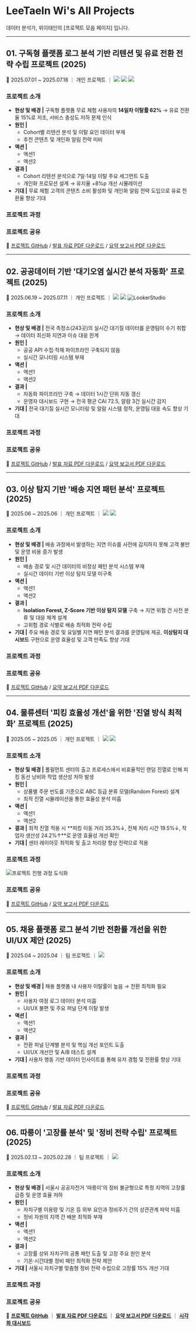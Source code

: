 # LeeTaeIn Wi's All Projects
데이터 분석가, 위이태인의 [프로젝트 모음 페이지] 입니다.

---

## 01. 구독형 플랫폼 로그 분석 기반 리텐션 및 유료 전환 전략 수립 프로젝트 (2025)  
📅 2025.07.01 ~ 2025.07.18 ｜ 개인 프로젝트 ｜ <img src="https://img.shields.io/badge/BigQuery-4285F4?style=flat-square&logo=GoogleCloud&logoColor=white"/> <img src="https://img.shields.io/badge/Python-3776AB?style=flat-square&logo=python&logoColor=white"/> <img src="https://img.shields.io/badge/Tableau-E97627?style=flat-square&logo=Tableau&logoColor=white"/>

### 프로젝트 소개 
- **현상 및 배경 |** 구독형 플랫폼 무료 체험 사용자의 **14일차 이탈률 62%** → 유료 전환율 15%로 저조, 서비스 충성도 저하 문제 인식
- **원인 |**
  - Cohort별 리텐션 분석 및 이탈 요인 데이터 부재
  - 추천 콘텐츠 및 개인화 알림 전략 미비
- **액션 |**
  - 액션1
  - 액션2
- **결과 |**
  - Cohort 리텐션 분석으로 7일·14일 이탈 주요 세그먼트 도출
  - 개인화 프로모션 설계 → 유지율 +8%p 개선 시뮬레이션
- **기대 |** 무료 체험 고객의 콘텐츠 소비 활성화 및 개인화 알림 전략 도입으로 유료 전환율 향상 기대 <br/>

### 프로젝트 과정
<!--![프로젝트 진행 과정 도식화](https://github.com/TildaWi/Portfolio-wileetaein/blob/main/images/subscription_retention_project.png)-->

### 프로젝트 공유
🔗 [프로젝트 GitHub](https://github.com/TildaWi/subscription-retention-analysis) / [발표 자료 PDF 다운로드](https://github.com/TildaWi/Portfolio-wileetaein/blob/main/) / [요약 보고서 PDF 다운로드](https://github.com/TildaWi/Portfolio-wileetaein/blob/main/)

---

## 02. 공공데이터 기반 '대기오염 실시간 분석 자동화' 프로젝트 (2025)  
📅 2025.06.19 ~ 2025.07.11 ｜ 개인 프로젝트 ｜  <img src="https://img.shields.io/badge/Airflow-017CEE?style=flat-square&logo=ApacheAirflow&logoColor=white"/> <img src="https://img.shields.io/badge/BigQuery-4285F4?style=flat-square&logo=GoogleCloud&logoColor=white"/> ![LookerStudio](https://img.shields.io/badge/LookerStudio-4285F4?style=flat-square&logo=Looker&logoColor=white)

### 프로젝트 소개 
- **현상 및 배경 |** 전국 측정소(243곳)의 실시간 대기질 데이터를 운영팀이 수기 취합 → 데이터 최신화 지연과 이슈 대응 한계
- **원인 |**
  - 공공 API 수집·적재 파이프라인 구축되지 않음
  - 실시간 모니터링 시스템 부재
- **액션 |**
  - 액션1
  - 액션2
- **결과 |**
  - 자동화 파이프라인 구축 → 데이터 1시간 단위 자동 갱신
  - 운영자 대시보드 구현 → 전국 평균 CAI 72.5, 알람 3건 실시간 감지
- **기대 |** 전국 대기질 실시간 모니터링 및 알람 시스템 정착, 운영팀 대응 속도 향상 기대 <br/>

### 프로젝트 과정
<!--![프로젝트 진행 과정 도식화](https://github.com/TildaWi/Portfolio-wileetaein/blob/main/images/fulfillment_layout_project.png)-->

### 프로젝트 공유
🔗 [프로젝트 GitHub](https://github.com/TildaWi/air-quality-data-pipeline-project) / [발표 자료 PDF 다운로드](https://github.com/TildaWi/Portfolio-wileetaein/blob/main/) / [요약 보고서 PDF 다운로드](https://github.com/TildaWi/Portfolio-wileetaein/blob/main/)

---

## 03. 이상 탐지 기반 '배송 지연 패턴 분석' 프로젝트 (2025)  
📅 2025.06 ~ 2025.06 ｜ 개인 프로젝트 ｜ <img src="https://img.shields.io/badge/Python-3776AB?style=flat&logo=python&logoColor=white"/> <img src="https://img.shields.io/badge/Scikit--learn-F7931E?style=flat&logo=scikitlearn&logoColor=white"/>

### 프로젝트 소개 
- **현상 및 배경 |** 배송 과정에서 발생하는 지연 이슈를 사전에 감지하지 못해 고객 불만 및 운영 비용 증가 발생
- **원인 |**
  - 배송 경로 및 시간 데이터의 비정상 패턴 분석 시스템 부재
  - 실시간 데이터 기반 이상 탐지 모델 미구축
- **액션 |**
  - 액션1
  - 액션2
- **결과 |**
  - **Isolation Forest, Z-Score 기반 이상 탐지 모델** 구축 → 지연 위험 건 사전 분류 및 대응 체계 설계
  - 고위험 경로 식별로 배송 최적화 전략 수립
- **기대 |** 주요 배송 경로 및 요일별 지연 패턴 분석 결과를 운영팀에 제공, **이상탐지 대시보드** 구현으로 운영 효율성 및 고객 만족도 향상 기대 <br/>

### 프로젝트 과정
<!--![프로젝트 진행 과정 도식화](https://github.com/TildaWi/Portfolio-wileetaein/blob/main/images/delivery_delay_project.png)-->

### 프로젝트 공유
🔗 [프로젝트 GitHub](https://github.com/TildaWi/delivery-delay-project) / [요약 보고서 PDF 다운로드](https://github.com/TildaWi/Portfolio-wileetaein/blob/main/배송지연탐지_프로젝트_요약_보고서.pdf)

---

## 04. 물류센터 '피킹 효율성 개선'을 위한 '진열 방식 최적화' 프로젝트 (2025)  
📅 2025.05 ~ 2025.05 ｜ 개인 프로젝트 ｜ <img src="https://img.shields.io/badge/Python-3776AB?style=flat&logo=python&logoColor=white"/> <img src="https://img.shields.io/badge/Scikit--learn-F7931E?style=flat&logo=scikitlearn&logoColor=white"/>

### 프로젝트 소개 
- **현상 및 배경 |** 풀필먼트 센터의 출고 프로세스에서 비효율적인 랜덤 진열로 인해 피킹 동선 낭비와 작업 생산성 저하 발생
- **원인 |**
  - 상품별 주문 빈도를 기준으로 ABC 등급 분류 모델(Random Forest) 설계
  - 최적 진열 시뮬레이션을 통한 효율성 분석 미흡
- **액션 |**
  - 액션1
  - 액션2
- **결과 |** 최적 진열 적용 시 **피킹 이동 거리 35.3%↓, 전체 처리 시간 19.5%↓, 작업자 생산성 24.2%↑**로 운영 효율성 개선 확인
- **기대 |** 센터 레이아웃 최적화 및 출고 처리량 향상 전략으로 적용 <br/>

### 프로젝트 과정
![프로젝트 진행 과정 도식화](https://github.com/TildaWi/Portfolio-wileetaein/blob/main/images/fulfillment_layout_project.png)

### 프로젝트 공유
🔗 [프로젝트 GitHub](https://github.com/TildaWi/fulfillment-layout-project) / [요약 보고서 PDF 다운로드](https://github.com/TildaWi/Portfolio-wileetaein/blob/main/진열방식_최적화_프로젝트_요약_보고서.pdf)

---


## 05. 채용 플랫폼 로그 분석 기반 전환률 개선을 위한 UI/UX 제안 (2025)  
📅 2025.04 ~ 2025.04 ｜ 팀 프로젝트 ｜ <img src="https://img.shields.io/badge/Python-3776AB?style=flat&logo=python&logoColor=white"/>

### 프로젝트 소개 
- **현상 및 배경 |** 채용 플랫폼 내 사용자 이탈률이 높음 → 전환 최적화 필요
- **원인 |**
  - 사용자 여정 로그 데이터 분석 미흡
  - UI/UX 불편 및 주요 퍼널 단계 이탈 발생
- **액션 |**
  - 액션1
  - 액션2
- **결과 |**
  - 전환 퍼널 단계별 분석 및 핵심 개선 포인트 도출
  - UI/UX 개선안 및 A/B 테스트 설계
- **기대 |** 사용자 행동 기반 데이터 인사이트를 통해 유저 경험 및 전환률 향상 기대 <br/>

### 프로젝트 과정
<!--![프로젝트 진행 과정 도식화](https://github.com/TildaWi/Portfolio-wileetaein/blob/main/images/job_funnel_project.png)-->

### 프로젝트 공유
🔗 [프로젝트 GitHub](https://github.com/TildaWi/job-funnel-dropoff-project) / [발표 자료 PDF 다운로드](https://github.com/TildaWi/Portfolio-wileetaein/blob/main/채용_플랫폼_이탈_개선_프로젝트_발표자료.pdf)

---

## 06. 따릉이 '고장률 분석' 및 '정비 전략 수립' 프로젝트 (2025)  
📅 2025.02.13 ~ 2025.02.28 ｜ 팀 프로젝트 ｜ <img src="https://img.shields.io/badge/Python-3776AB?style=flat&logo=python&logoColor=white"/> 

### 프로젝트 소개 
- **현상 및 배경 |** 서울시 공공자전거 '따릉이'의 정비 불균형으로 특정 지역의 고장률 급증 및 운영 효율 저하
- **원인 |**
  - 자치구별 이용량 및 기온 등 외부 요인과 정비주기 간의 상관관계 파악 미흡
  - 정비 자원의 지역 간 배분 최적화 부재
- **액션 |**
  - 액션1
  - 액션2
- **결과 |**
  - 고장률 상위 자치구의 공통 패턴 도출 및 고장 주요 원인 분석
  - 기온·시간대별 정비 패턴 최적화 전략 제안
- **기대 |** 서울시 자치구별 맞춤형 정비 전략 수립으로 고장률 15% 개선 기대  

### 프로젝트 과정
<!-- ![프로젝트 진행 과정 도식화](https://github.com/TildaWi/Portfolio-wileetaein/blob/main/images/ttareungi_project.png) -->

### 프로젝트 공유
🔗 [**프로젝트 GitHub**](https://github.com/TildaWi/ttareungi_project) ｜ 
[**발표 자료 PDF 다운로드**](https://github.com/TildaWi/Portfolio-wileetaein/blob/main/따릉이_고장률_분석_발표자료.pdf) ｜ 
[**요약 보고서 PDF 다운로드**](https://github.com/TildaWi/Portfolio-wileetaein/blob/main/따릉이_고장률_분석_요약보고서.pdf) ｜ 
[**시각화 대시보드**](https://public.tableau.com/app/profile/leetaein.wi/viz/따릉이고장률분석/Overview)
